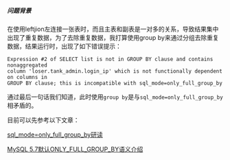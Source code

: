 ##### 问题背景
在使用leftjion左连接一张表时，而且主表和副表是一对多的关系，导致结果集中出现了重复数据，为了去除重复数据，我打算使用group by来通过分组去除重复数据，结果运行时，出现了如下错误提示：

	Expression #2 of SELECT list is not in GROUP BY clause and contains nonaggregated 
	column 'loser.tank_admin.login_ip' which is not functionally dependent on columns in 
	GROUP BY clause; this is incompatible with sql_mode=only_full_group_by

通过最后一句话我们知道，此时使用`group by`是与`sql_mode=only_full_group_by`相矛盾的。

目前可以先参考以下文章：

[sql_mode=only_full_group_by研读](https://blog.csdn.net/allen_tsang/article/details/54892046)

[MySQL 5.7默认ONLY_FULL_GROUP_BY语义介绍](http://www.ywnds.com/?p=8184)